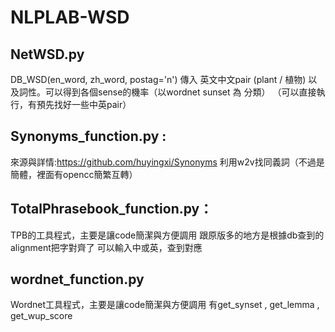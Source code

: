 # NLPLAB-WSD


## NetWSD.py 
DB_WSD(en_word, zh_word, postag='n')
傳入 英文中文pair (plant / 植物) 以及詞性。可以得到各個sense的機率（以wordnet sunset 為 分類）
（可以直接執行，有預先找好一些中英pair）

## Synonyms_function.py :
來源與詳情:https://github.com/huyingxi/Synonyms
利用w2v找同義詞（不過是簡體，裡面有opencc簡繁互轉）

## TotalPhrasebook_function.py：
TPB的工具程式，主要是讓code簡潔與方便調用
跟原版多的地方是根據db查到的alignment把字對齊了
可以輸入中或英，查到對應


## wordnet_function.py
Wordnet工具程式，主要是讓code簡潔與方便調用
有get_synset , get_lemma , get_wup_score
